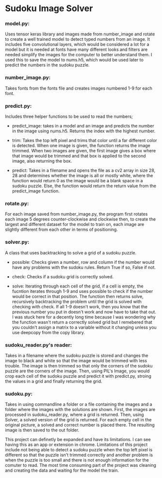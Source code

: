 # Sudoku Image Solver

### model.py: 
Uses tensor keras library and images made from number_image and rotate to create a well trained model to detect typed numbers from an image. It includes five convolutional layers, which would be considered a lot for a model but it is needed at fonts have many different looks and filters are needed simplify the images for the computer to better understand them. I used this to save the model to nums.h5, which would be used later to predict the numbers in the sudoku puzzle.

### number_image.py: 
Takes fonts from the fonts file and creates images numbered 1-9 for each font.

### predict.py:
Includes three helper functions to be used to read the numbers;

* predict_image: takes in a model and an image and predicts the number in the image using nums.h5. Returns the index with the highest number.

* trim: Takes the top left pixel and trims that color until a far different color is detected. When one image is given, the function returns the image trimmed. When two images are given, the first image gives a box where that image would be trimmed and that box is applied to the second image, also returning the box.

* predict: Takes in a filename and opens the file as a cv2 array in size 28, 28 and determines whether the image is all or mostly white, where the function would return 0 as the image would be a blank space in a sudoku puzzle. Else, the function would return the return value from the predict_image function.

### rotate.py: 
For each image saved from number_image.py, the program first rotates each image 5 degrees counter-clockwise and clockwise then, to create the largest and different dataset for the model to train on, each image are slightly different from each other in terms of positioning.

### solver.py: 
A class that uses backtracking to solve a grid of a sudoku puzzle.
* possible: Checks given a number, row and column if the number would have any problems with the sudoku rules. Return True if so, False if not.

* check: Checks if a sudoku grid is correctly solved.

* solve: Iterating through each cell of the grid, if a cell is empty, the fucntion iterates through 1-9 and uses possible to check if the number would be correct in that position. The function then returns solve, recursively backtracking the problem until the grid is solved with checking with check. If all 1-9 doesn't work, then you know that the previous number you put in doesn't work and now have to take that out. I was stuck here for a decently long time because I was wondering why the function wasn't return a correctly solved grid but I remebered that you couldn't assign a matrix to a variable without it changing unless you use deepcopy from the copy library.

### sudoku_reader.py's reader: 
Takes in a filename where the sudoku puzzle is stored and changes the image to black and white so that the image would be trimmed with less trouble. The image is then trimmed so that only the corners of the sudoku puzzle are the corners of the image. Then, using PIL's Image, you would crop each cell of the sudoku puzzle and predict it with predict.py, stroing the values in a grid and finally returning the grid.

### sudoku.py: 
Takes in using commandline a folder or a file containing the images and a folder where the images with the solutions are shown. First, the images are processed in sudoku_reader.py, where a grid is returned. Then, using Solver, a solved version of the grid is returned. For each empty cell in the original picture, a solved and correct number is placed there. The resulting image is then saved to the out folder.

This project can definetly be expanded and have its limitations. I can see having this as an app or extension in chrome. Limitations of this project include not being able to detect a sudoku puzzle when the top left pixel is different so that the puzzle isn't trimmed correctly and another problem is when the puzzle is too small and there is not enough information for the comuter to read. The most time consuming part of the project was cleaning and creating the data and waiting for the model the train.

